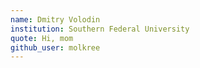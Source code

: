 ```yaml
---
name: Dmitry Volodin
institution: Southern Federal University
quote: Hi, mom
github_user: molkree
---
```

